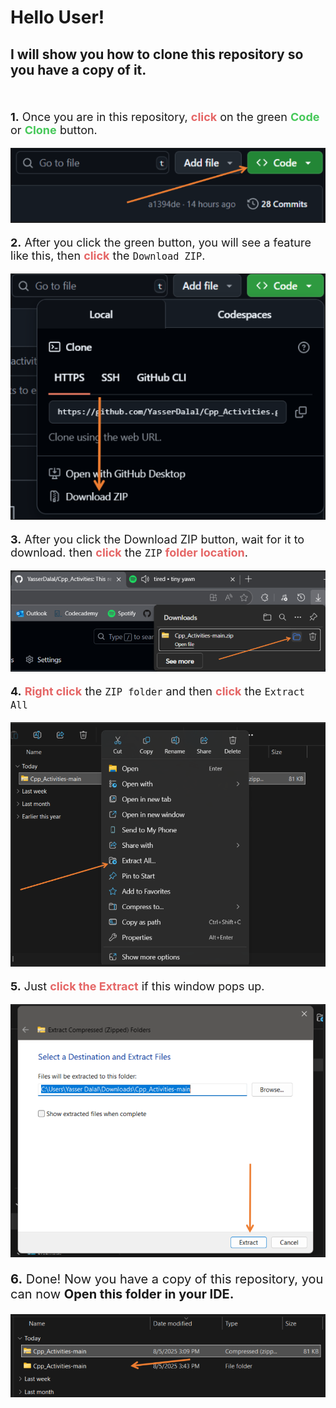 # Hello User!

## I will show you how to clone this repository so you have a copy of it.
<br>

<p style="font-size: 18px;"> <span style="font-weight: bold; ">1.</span> Once you are in this repository, <span style="font-weight: bold; color: rgba(229, 102, 102, 1); ">click</span> on the green <span style="font-weight: bold; color: rgba(70, 200, 89, 1); ">Code</span> or <span style="font-weight: bold; color: rgba(70, 200, 89, 1); ">Clone</span> button.</p>

<div style="position: relative; display: inline-block;">
  <img src="./Readme/images/greenButton.png" alt="Screenshot" style="display: block;">
</div>

<br>

<p style="font-size: 18px;"> <span style="font-weight: bold; ">2.</span> After you click the green button, you will see a feature like this, then <span style="font-weight: bold; color: rgba(229, 102, 102, 1); ">click</span> the <code>Download ZIP</code>.</p>

<div style="position: relative; display: inline-block;">
  <img src="./Readme/images/downloadZip.png" alt="Screenshot" style="display: block;">
</div>

<br>

<p style="font-size: 18px;"> <span style="font-weight: bold; ">3.</span> After you click the Download ZIP button, wait for it to download. then <span style="font-weight: bold; color: rgba(229, 102, 102, 1); ">click</span> the <code>ZIP</code> <span style="font-weight: bold; color: rgba(229, 102, 102, 1); ">folder location</span>.</p>

<div style="position: relative; display: inline-block;">
  <img src="./Readme/images/zipLocation.png" alt="Screenshot" style="display: block;">
</div>

<br>

<p style="font-size: 18px;"> <span style="font-weight: bold; ">4.</span> <span style="font-weight: bold; color: rgba(229, 102, 102, 1); ">Right click</span> the <code>ZIP folder</code> and then <span style="font-weight: bold; color: rgba(229, 102, 102, 1); ">click</span> the <code>Extract All</code></p>

<div style="position: relative; display: inline-block;">
  <img src="./Readme/images/zipFolder.png" alt="Screenshot" style="display: block;">
</div>

<br>

<p style="font-size: 18px;"> <span style="font-weight: bold; ">5.</span> Just <span style="font-weight: bold; color: rgba(229, 102, 102, 1); ">click the Extract</span> if this window pops up.</p>

<div style="position: relative; display: inline-block;">
  <img src="./Readme/images/extract.png" alt="Screenshot" style="display: block;">
</div>

<br>

<p style="font-size: 20px;"> <span style="font-weight: bold;">6.</span> Done! Now you have a copy of this repository, you can now <span style="font-weight: bold;">Open this folder in your IDE.</span></p>

<div style="position: relative; display: inline-block;">
  <img src="./Readme/images/Repository.png" alt="Screenshot" style="display: block;">
</div>





